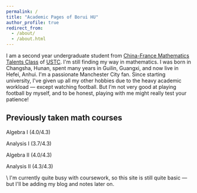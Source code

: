```yaml
---
permalink: /
title: "Academic Pages of Borui HU"
author_profile: true
redirect_from: 
  - /about/
  - /about.html
---
```


I am a second year undergraduate student from [China-France Mathematics Talents Class](cfmath.ustc.edu.cn) of [USTC](www.ustc.edu.cn). I'm still finding my way in mathematics. I was born in Changsha, Hunan, spent many years in Guilin, Guangxi, and now live in Hefei, Anhui. I'm a passionate Manchester City fan. Since starting university, I've given up all my other hobbies due to the heavy academic workload — except watching football. But I’m not very good at playing football by myself, and to be honest, playing with me might really test your patience!

Previously taken math courses
---
Algebra I (4.0/4.3)

Analysis I (3.7/4.3)

Algebra II (4.0/4.3)

Analysis II (4.3/4.3)


\\
I'm currently quite busy with coursework, so this site is still quite basic — but I'll be adding my blog and notes later on.
